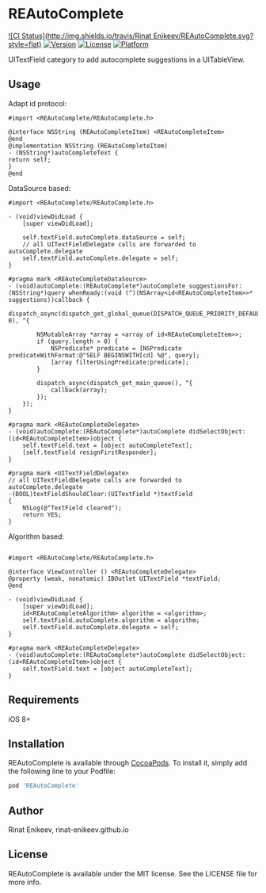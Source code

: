 # REAutoComplete

[![CI Status](http://img.shields.io/travis/Rinat Enikeev/REAutoComplete.svg?style=flat)](https://travis-ci.org/rinat-enikeev/REAutoComplete)
[![Version](https://img.shields.io/cocoapods/v/REAutoComplete.svg?style=flat)](http://cocoapods.org/pods/REAutoComplete)
[![License](https://img.shields.io/cocoapods/l/REAutoComplete.svg?style=flat)](http://cocoapods.org/pods/REAutoComplete)
[![Platform](https://img.shields.io/cocoapods/p/REAutoComplete.svg?style=flat)](http://cocoapods.org/pods/REAutoComplete)

UITextField category to add autocomplete suggestions in a UITableView.

## Usage

Adapt id<REAutoCompleteItem> protocol: 

````objc
#import <REAutoComplete/REAutoComplete.h>

@interface NSString (REAutoCompleteItem) <REAutoCompleteItem>
@end
@implementation NSString (REAutoCompleteItem)
- (NSString*)autoCompleteText {
return self;
}
@end
````

DataSource based: 

````objc
#import <REAutoComplete/REAutoComplete.h>

- (void)viewDidLoad {
    [super viewDidLoad];

    self.textField.autoComplete.dataSource = self;
    // all UITextFieldDelegate calls are forwarded to autoComplete.delegate
    self.textField.autoComplete.delegate = self;
}

#pragma mark <REAutoCompleteDataSource>
- (void)autoComplete:(REAutoComplete*)autoComplete suggestionsFor:(NSString*)query whenReady:(void (^)(NSArray<id<REAutoCompleteItem>>* suggestions))callback {
    dispatch_async(dispatch_get_global_queue(DISPATCH_QUEUE_PRIORITY_DEFAULT, 0), ^{

        NSMutableArray *array = <array of id<REAutoCompleteItem>>;
        if (query.length > 0) {
            NSPredicate* predicate = [NSPredicate predicateWithFormat:@"SELF BEGINSWITH[cd] %@", query];
            [array filterUsingPredicate:predicate];
        }

        dispatch_async(dispatch_get_main_queue(), ^{
            callback(array);
        });
    });
}

#pragma mark <REAutoCompleteDelegate>
- (void)autoComplete:(REAutoComplete*)autoComplete didSelectObject:(id<REAutoCompleteItem>)object {
    self.textField.text = [object autoCompleteText];
    [self.textField resignFirstResponder];
}

#pragma mark <UITextFieldDelegate>
// all UITextFieldDelegate calls are forwarded to autoComplete.delegate
-(BOOL)textFieldShouldClear:(UITextField *)textField
{
    NSLog(@"TextField cleared");
    return YES;
}

````

Algorithm based: 
````objc

#import <REAutoComplete/REAutoComplete.h>

@interface ViewController () <REAutoCompleteDelegate>
@property (weak, nonatomic) IBOutlet UITextField *textField;
@end

- (void)viewDidLoad {
    [super viewDidLoad];
    id<REAutoCompleteAlgorithm> algorithm = <algorithm>;
    self.textField.autoComplete.algorithm = algorithm;
    self.textField.autoComplete.delegate = self;
}

#pragma mark <REAutoCompleteDelegate>
- (void)autoComplete:(REAutoComplete*)autoComplete didSelectObject:(id<REAutoCompleteItem>)object {
    self.textField.text = [object autoCompleteText];
}

````

## Requirements

iOS 8+

## Installation

REAutoComplete is available through [CocoaPods](http://cocoapods.org). To install
it, simply add the following line to your Podfile:

```ruby
pod 'REAutoComplete'
```

## Author

Rinat Enikeev, rinat-enikeev.github.io

## License

REAutoComplete is available under the MIT license. See the LICENSE file for more info.
